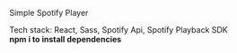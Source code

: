 Simple Spotify Player


Tech stack: React, Sass, Spotify Api, Spotify Playback SDK<br/>
<b>npm i<b/> to install dependencies
